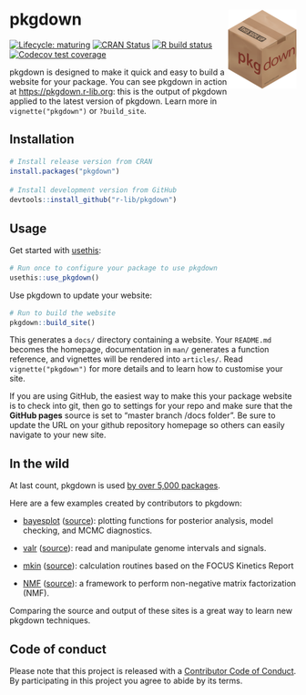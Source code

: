 
<!-- README.md is generated from README.Rmd. Please edit that file -->

# pkgdown <img src="man/figures/logo.png" align="right" alt="" width="120" />

<!-- badges: start -->

[![Lifecycle:
maturing](https://img.shields.io/badge/lifecycle-maturing-blue.svg)](https://www.tidyverse.org/lifecycle/#maturing)
[![CRAN
Status](https://www.r-pkg.org/badges/version/pkgdown)](https://cran.r-project.org/package=pkgdown)
[![R build
status](https://github.com/r-lib/pkgdown/workflows/R-CMD-check/badge.svg)](https://github.com/r-lib/pkgdown/actions)
[![Codecov test
coverage](https://codecov.io/gh/r-lib/pkgdown/branch/master/graphs/badge.svg)](https://codecov.io/gh/r-lib/pkgdown?branch=master)
<!-- badges: end -->

pkgdown is designed to make it quick and easy to build a website for
your package. You can see pkgdown in action at
<https://pkgdown.r-lib.org>: this is the output of pkgdown applied to
the latest version of pkgdown. Learn more in `vignette("pkgdown")` or
`?build_site`.

## Installation

``` r
# Install release version from CRAN
install.packages("pkgdown")

# Install development version from GitHub
devtools::install_github("r-lib/pkgdown")
```

## Usage

Get started with [usethis](http://usethis.r-lib.org/):

``` r
# Run once to configure your package to use pkgdown
usethis::use_pkgdown()
```

Use pkgdown to update your website:

``` r
# Run to build the website
pkgdown::build_site()
```

This generates a `docs/` directory containing a website. Your
`README.md` becomes the homepage, documentation in `man/` generates a
function reference, and vignettes will be rendered into `articles/`.
Read `vignette("pkgdown")` for more details and to learn how to
customise your site.

If you are using GitHub, the easiest way to make this your package
website is to check into git, then go to settings for your repo and make
sure that the **GitHub pages** source is set to “master branch /docs
folder”. Be sure to update the URL on your github repository homepage so
others can easily navigate to your new site.

## In the wild

At last count, pkgdown is used [by over 5,000
packages](https://github.com/search?q=pkgdown.css+in%3Apath&type=Code).

Here are a few examples created by contributors to pkgdown:

  - [bayesplot](http://mc-stan.org/bayesplot/index.html)
    ([source](https://github.com/stan-dev/bayesplot/tree/gh-pages)):
    plotting functions for posterior analysis, model checking, and MCMC
    diagnostics.

  - [valr](https://valr.hesselberthlab.org/)
    ([source](https://github.com/rnabioco/valr)): read and manipulate
    genome intervals and signals.

  - [mkin](http://jranke.github.io/mkin/)
    ([source](https://github.com/jranke/mkin)): calculation routines
    based on the FOCUS Kinetics Report

  - [NMF](http://renozao.github.io/NMF/master/index.html)
    ([source](https://github.com/renozao/NMF)): a framework to perform
    non-negative matrix factorization (NMF).

Comparing the source and output of these sites is a great way to learn
new pkgdown techniques.

## Code of conduct

Please note that this project is released with a [Contributor Code of
Conduct](https://pkgdown.r-lib.org/CODE_OF_CONDUCT.html). By
participating in this project you agree to abide by its terms.
